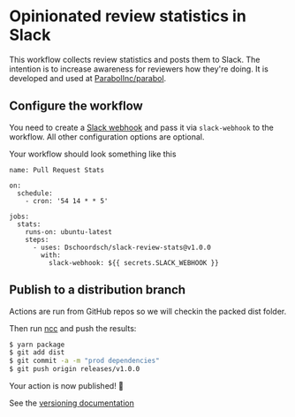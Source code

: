 # Opinionated review statistics in Slack

This workflow collects review statistics and posts them to Slack. The intention is to increase awareness for reviewers how they're doing. It is developed and used at [ParabolInc/parabol](https://github.com/ParabolInc/parabol).

## Configure the workflow

You need to create a [Slack webhook](https://api.slack.com/messaging/webhooks) and pass it via `slack-webhook` to the workflow. All other configuration options are optional.

Your workflow should look something like this
```
name: Pull Request Stats

on:
  schedule:
    - cron: '54 14 * * 5'

jobs:
  stats:
    runs-on: ubuntu-latest
    steps:
      - uses: Dschoordsch/slack-review-stats@v1.0.0
        with:
          slack-webhook: ${{ secrets.SLACK_WEBHOOK }}
```

## Publish to a distribution branch

Actions are run from GitHub repos so we will checkin the packed dist folder. 

Then run [ncc](https://github.com/zeit/ncc) and push the results:
```bash
$ yarn package
$ git add dist
$ git commit -a -m "prod dependencies"
$ git push origin releases/v1.0.0
```

Your action is now published! :rocket: 

See the [versioning documentation](https://github.com/actions/toolkit/blob/master/docs/action-versioning.md)

